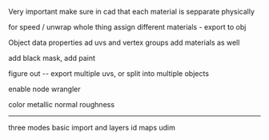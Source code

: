 Very important
make sure in cad that each material is sepparate physically


for speed / unwrap whole thing
assign different materials - export to obj


Object data properties ad uvs and vertex groups
add materials as well

add black mask, add paint


figure out --
export multiple uvs, or split into multiple objects


enable node wrangler

color 
metallic 
normal 
roughness


---
three modes
basic import and layers
id maps
udim
